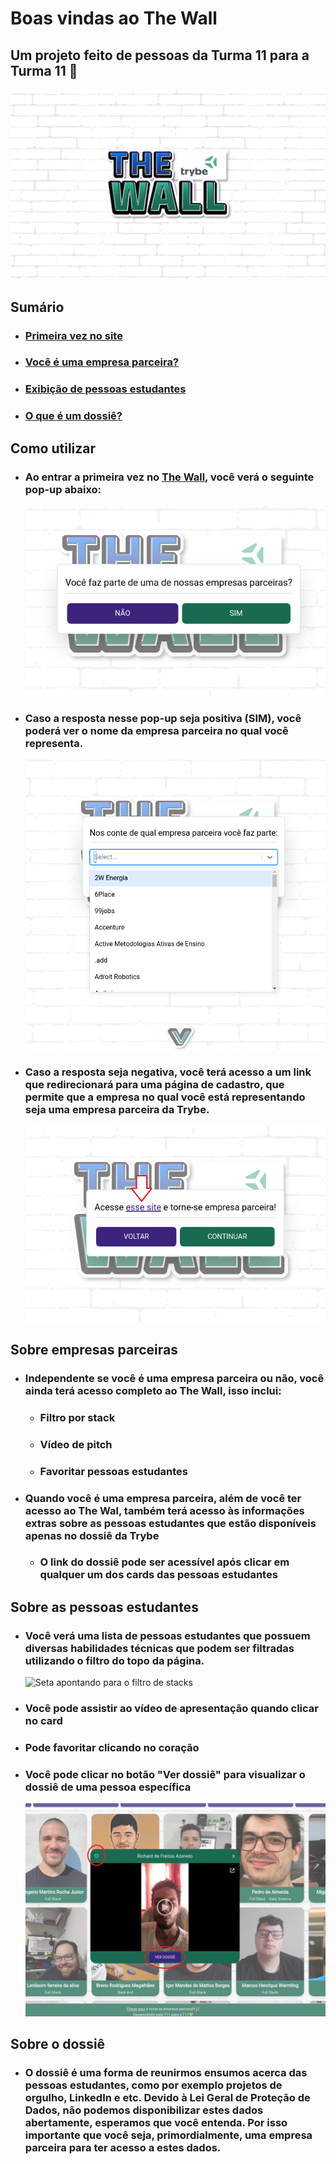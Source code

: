# Boas vindas ao The Wall

## Um projeto feito de pessoas da Turma 11 para a Turma 11 💚
  ![Logo do The Wall com o símbolo da Trybe. The está escrito em roxo e Wall está escrito em verde. O fundo da imagem representa uma parede de tijolos branca.](images/1.png)

## Sumário
  - ### [Primeira vez no site](#como-utilizar)
  - ### [Você é uma empresa parceira?](#sobre-empresas-parceiras)
  - ### [Exibição de pessoas estudantes](#sobre-as-pessoas-estudantes)
  - ### [O que é um dossiê?](#sobre-o-dossie)


## Como utilizar
 - ### Ao entrar a primeira vez no [The Wall](http://www.google.com.br/), você verá o seguinte pop-up abaixo:
    ![Imagem de um pop-up perguntando se quem acessa o site é ou não uma empresa parceira. Há duas opções, sim e não](images/2.png)

 - ### Caso a resposta nesse pop-up seja positiva (SIM), você poderá ver o nome da empresa parceira no qual você representa.
    ![Lista de empresas em um menu dropdown](images/3.png)


 - ### Caso a resposta seja negativa, você terá acesso a um link que redirecionará para uma página de cadastro, que permite que a empresa no qual você está representando seja uma empresa parceira da Trybe.
    ![Pop-up com uma seta indicando o local correto para clicar. Essa seta aponta para um link de cadastro de novas empresas parceiras. Há duas opções, voltar e continuar.](images/4.png)


## Sobre empresas parceiras
  - ### Independente se você é uma empresa parceira ou não, você ainda terá acesso completo ao The Wall, isso inclui:
    - ### Filtro por stack
    - ### Vídeo de pitch
    - ### Favoritar pessoas estudantes

  - ### Quando você é uma empresa parceira, além de você ter acesso ao The Wal, também terá acesso às informações extras sobre as pessoas estudantes que estão disponíveis apenas no dossiê da Trybe
    - ### O link do dossiê pode ser acessível após clicar em qualquer um dos cards das pessoas estudantes    

## Sobre as pessoas estudantes
  - ### Você verá uma lista de pessoas estudantes que possuem diversas habilidades técnicas que podem ser filtradas utilizando o filtro do topo da página.
    ![Seta apontando para o filtro de stacks](images/5.bmp)

  - ### Você pode assistir ao vídeo de apresentação quando clicar no card

  - ### Pode favoritar clicando no coração

  - ### Você pode clicar no botão "Ver dossiê" para visualizar o dossiê de uma pessoa específica
    ![Pop-pop mostrando o resultado após clicar em um card de alguma pessoa estudante. Há na foto um vídeo, um botão de "Ver dossiê", um botão de favotirar, um botão de fechar e o nome da pessoa estudante.](images/6.png)


## Sobre o dossiê
  - ### O dossiê é uma forma de reunirmos ensumos acerca das pessoas estudantes, como por exemplo projetos de orgulho, LinkedIn e etc. Devido à Lei Geral de Proteção de Dados, não podemos disponibilizar estes dados abertamente, esperamos que você entenda. Por isso importante que você seja, primordialmente, uma empresa parceira para ter acesso a estes dados.
